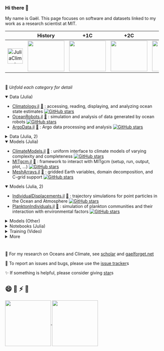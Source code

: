 ### Hi there 👋

<!--
commenting out 🔭 🌱 👯 🤔 💬 📫 😄 ⚡
-->

My name is Gaël. This page focuses on software and datasets linked to my work as a research scientist at MIT. 

| | History | +1C | +2C | +4C | |
|:-------------------------------------:|:-------------------------------------:|:-------------------------------------:|:-------------------------------------:|:-------------------------------------:|:-------------------------------------:|
| <a href="https://github.com/JuliaClimate"> <img src="https://avatars.githubusercontent.com/u/41747566?s=200&v=4" alt="JuliaClimate" style="width:50px;height:50px;"> </a> | <img src="https://user-images.githubusercontent.com/20276764/143275888-ff02f149-225f-45ac-ae5e-1049e15ab215.png" width="120" height="100"> | <img src="https://user-images.githubusercontent.com/20276764/143275851-c165be3b-ca6e-44ab-bcd0-3598c04f2ab6.png" width="120" height="100"> | <img src="https://user-images.githubusercontent.com/20276764/143279553-41c0a2b7-081f-42f9-b285-c4166b81770e.png" width="120" height="100"> | <img src="https://user-images.githubusercontent.com/20276764/143278660-3dc6dbdf-e037-4de8-a976-d0a5a1b48e14.png" width="120" height="100"> | <a href="https://github.com/JuliaOcean"> <img src="https://avatars.githubusercontent.com/u/41747359?s=200&v=4" alt="JuliaOcean" style="width:50px;height:50px;"> </a>

#

🔭 _Unfold each category for detail_

<details open>
 <summary> Data (Julia) </summary>
<p>

- [Climatology.jl](https://github.com/juliaocean/Climatology.jl#readme) [📖](https://JuliaOcean.github.io/Climatology.jl/dev/) : accessing, reading, displaying, and analyzing ocean state estimates [![GitHub stars](https://badgen.net/github/stars/juliaocean/Climatology.jl)](https://GitHub.com/juliaocean/Climatology.jl/stargazers/)
- [OceanRobots.jl](https://github.com/JuliaOcean/OceanRobots.jl#readme) [📖](https://JuliaOcean.github.io/OceanRobots.jl/dev/) : simulation and analysis of data generated by ocean robots [![GitHub stars](https://badgen.net/github/stars/juliaocean/OceanRobots.jl)](https://GitHub.com/juliaocean/OceanRobots.jl/stargazers/)
- [ArgoData.jl](https://github.com/euroargodev/ArgoData.jl#readme) [📖](https://euroargodev.github.io/ArgoData.jl/dev/) : Argo data processing and analysis [![GitHub stars](https://badgen.net/github/stars/euroargodev/ArgoData.jl)](https://GitHub.com/euroargodev/ArgoData.jl/stargazers/)

</p>
</details>

<details>
 <summary> Data (Julia, 2) </summary>
<p>

- [OceanColorData.jl](https://github.com/JuliaOcean/OceanColorData.jl) [📖](https://juliaocean.github.io/OceanColorData.jl/dev/) : Ocean color data processing and analysis [![GitHub stars](https://badgen.net/github/stars/JuliaOcean/OceanColorData.jl)](https://GitHub.com/JuliaOcean/OceanColorData.jl/stargazers/)
- [Marine Ecosystems](https://github.com/JuliaOcean/MarineEcosystemNotebooks) : marine ecosystem observations and models [![GitHub stars](https://badgen.net/github/stars/JuliaOcean/MarineEcosystemNotebooks)](https://GitHub.com/JuliaOcean/MarineEcosystemNotebooks/stargazers/)
- [Dataverse.jl](https://github.com/gdcc/Dataverse.jl#readme) [📖](https://gdcc.github.io/Dataverse.jl/dev/) : interfaces to [Dataverse](https://dataverse.org/) APIs, collections, datasets, etc  [![GitHub stars](https://badgen.net/github/stars/gdcc/Dataverse.jl)](https://GitHub.com/gaelforget/Dataverse.jl/stargazers/)
#

</p>
</details>
  
<details open>
 <summary> Models (Julia) </summary>
<p>

- [ClimateModels.jl](https://github.com/gaelforget/ClimateModels.jl#readme) [📖](https://gaelforget.github.io/ClimateModels.jl/dev/) : uniform interface to climate models of varying complexity and completeness [![GitHub stars](https://badgen.net/github/stars/gaelforget/ClimateModels.jl)](https://GitHub.com/gaelforget/ClimateModels.jl/stargazers/)
- [MITgcm.jl](https://github.com/gaelforget/MITgcm.jl#readme) [📖](https://gaelforget.github.io/MITgcm.jl/dev/) : framework to interact with MITgcm (setup, run, output, plot, ...) [![GitHub stars](https://badgen.net/github/stars/gaelforget/MITgcm.jl)](https://GitHub.com/gaelforget/MITgcmTools.jl/stargazers/)
- [MeshArrays.jl](https://github.com/juliaclimate/MeshArrays.jl#readme) [📖](https://juliaclimate.github.io/MeshArrays.jl/dev/) : gridded Earth variables, domain decomposition, and C-grid support [![GitHub stars](https://badgen.net/github/stars/JuliaClimate/MeshArrays.jl)](https://GitHub.com/JuliaClimate/MeshArrays.jl/stargazers/)

</p>
</details>

<details open>
 <summary> Models (Julia, 2) </summary>
<p>

- [IndividualDisplacements.jl](https://github.com/juliaclimate/IndividualDisplacements.jl#readme) [📖](https://juliaclimate.github.io/IndividualDisplacements.jl/dev/) : trajectory simulations for point particles in the Ocean and Atmosphere [![GitHub stars](https://badgen.net/github/stars/JuliaClimate/IndividualDisplacements.jl)](https://GitHub.com/JuliaClimate/IndividualDisplacements.jl/stargazers/)
- [PlanktonIndividuals.jl](https://github.com/juliaocean/PlanktonIndividuals.jl#readme) [📖](https://juliaocean.github.io/PlanktonIndividuals.jl/dev/) : simulation of plankton communities and their interaction with environmental factors [![GitHub stars](https://badgen.net/github/stars/JuliaOcean/PlanktonIndividuals.jl)](https://GitHub.com/JuliaOcean/PlanktonIndividuals.jl/stargazers/)

</p>
</details>

<details>
 <summary> Models (Other) </summary>
<p>

- [MITgcm](https://github.com/MITgcm/MITgcm#readme) [📖](http://mitgcm.readthedocs.io/en/latest/?badge=latest) : _M.I.T. general circulation model_ master code and documentation [![GitHub stars](https://badgen.net/github/stars/MITgcm/MITgcm)](https://GitHub.com/MITgcm/MITgcm/stargazers/)
- [ECCOv4](https://github.com/gaelforget/ECCOv4#readme) [📖](http://eccov4.readthedocs.io/) : Ocean state estimation framework, and model configuration [![GitHub stars](https://badgen.net/github/stars/gaelforget/ECCOv4)](https://GitHub.com/gaelforget/ECCOv4/stargazers/)
- [ECCO-Docker](https://github.com/gaelforget/ECCO-Docker#readme) : virtual machine to analyze and run ECCO solutions [![GitHub stars](https://badgen.net/github/stars/gaelforget/ECCO-Docker)](https://GitHub.com/gaelforget/ECCO-Docker/stargazers/)
- [gcmfaces](https://github.com/MITgcm/gcmfaces#readme) [📖](http://gcmfaces.readthedocs.io/en/latest/) : _Matlab_ / _Octave_ toolbox that handles gridded Earth variables in generic fashion [![GitHub stars](https://badgen.net/github/stars/MITgcm/gcmfaces)](https://GitHub.com/MITgcm/gcmfaces/stargazers/)

</p>
</details>

<details>
 <summary> Notebooks (Julia) </summary>
<p>

🔭 For most notebooks, look in the docs of the listed github repositories

🔭 JuliaClimate Notebooks [webpage](https://juliaclimate.github.io/Notebooks/) : links to Climate and Ocean notebooks 
[![GitHub stars](https://badgen.net/github/stars/JuliaClimate/Notebooks)](https://GitHub.com/JuliaClimate/Notebooks/stargazers/) 

🔭 JuliaClimate Notebooks [cloud](https://mybinder.org/v2/gh/JuliaClimate/Notebooks/HEAD?urlpath=lab) : open free science cloud, from [mybinder](https://mybinder.readthedocs.io/en/latest/about/federation.html) [![GitHub stars](https://badgen.net/github/stars/JuliaClimate/Notebooks)](https://GitHub.com/JuliaClimate/Notebooks/stargazers/) 


</p>
</details>

<details>
 <summary> Training (Video) </summary>
<p>

- [ESA 2023 training course](https://youtu.be/BT0lA_59jAU?si=ATTEeEgiSjpaZssD) : Ocean Color and Earth Observation with Julia, 2023.
- [JuliaEO-2023 Workshop](https://aircentre.github.io/JuliaEO/) : Global Workshop on Earth Observation with Julia, 2023. 
- [MarineEcosystemsJuliaCon2021](https://github.com/JuliaOcean/MarineEcosystemsJuliaCon2021.jl) : modeling marine ecosystems at multiple scales using Julia (JuliaCon21 workshop) [![GitHub stars](https://badgen.net/github/stars/JuliaOcean/MarineEcosystemsJuliaCon2021.jl)](https://GitHub.com/JuliaOcean/MarineEcosystemsJuliaCon2021.jl/stargazers/)
- [JuliaOceanSciencesMeeting2020](https://github.com/JuliaOcean/JuliaOceanSciencesMeeting2020) Julia users and tools for oceanography (OSM20 workshop)  [![GitHub stars](https://badgen.net/github/stars/JuliaOcean/JuliaOceanSciencesMeeting2020)](https://GitHub.com/JuliaOcean/JuliaOceanSciencesMeeting2020/stargazers/)

</p>
</details>
  
<details>
 <summary> More </summary>
<p>

- [TheNumberLine.jl](https://github.com/gaelforget/TheNumberLine.jl) [📖](https://gaelforget.github.io/TheNumberLine.jl/dev/) : K-12 teaching collaborative project. The number line is a common teaching tool in e.g. K-12 math classes accross the U.S. [![GitHub stars](https://badgen.net/github/stars/gaelforget/TheNumberLine.jl)](https://GitHub.com/gaelforget/TheNumberLine.jl/stargazers/)
- [AirSeaFluxes.jl](https://github.com/JuliaOcean/AirSeaFluxes.jl) : computation and analysis of air-sea fluxes [![GitHub stars](https://badgen.net/github/stars/JuliaOcean/AirSeaFluxes.jl)](https://GitHub.com/JuliaOcean/AirSeaFluxes.jl/stargazers/)
- [NCTiles.jl](https://github.com/gaelforget/NCTiles.jl) : NetCDF support for climate model output and domain decompositions  [![GitHub stars](https://badgen.net/github/stars/gaelforget/NCTiles.jl)](https://GitHub.com/gaelforget/NCTiles.jl/stargazers/)

</p>
</details>

#

🌱 For my research on Oceans and Climate, see [scholar](https://scholar.google.com/citations?user=QIWIDPMAAAAJ&hl=en) and [gaelforget.net](http://gaelforget.net)

💬 To report an issues and bugs, please use the [issue tracker](https://docs.github.com/en/issues)s

✨ If something is helpful, please consider giving [star](https://www.infracost.io/blog/github-stars-matter-here-is-why/)s

## 😄 🙏 ⚡ 🚀

<div style="display: inline-block">
<a href="https://github.com/gaelforget">
<img align="center" height="150em" src="https://github-readme-stats.vercel.app/api?username=gaelforget&include_all_commits=true&count_private=true&show_icons=true&theme=dark"/>
<img align="center" height="150em" src="https://github-readme-stats.vercel.app/api/top-langs/?username=gaelforget&layout=compact&include_all_commits=true&count_private=true&show_icons=true&theme=dark"/>
</div>

</p>
</details>
